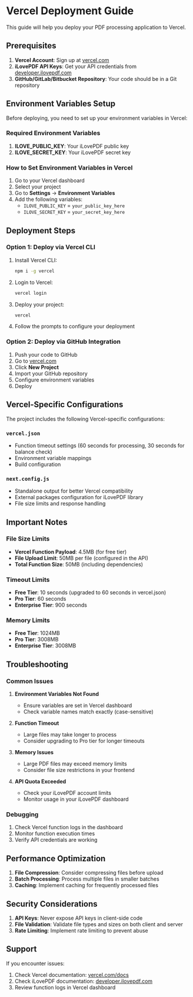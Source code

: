 # Vercel Deployment Guide

This guide will help you deploy your PDF processing application to Vercel.

## Prerequisites

1. **Vercel Account**: Sign up at [vercel.com](https://vercel.com)
2. **iLovePDF API Keys**: Get your API credentials from [developer.ilovepdf.com](https://developer.ilovepdf.com/)
3. **GitHub/GitLab/Bitbucket Repository**: Your code should be in a Git repository

## Environment Variables Setup

Before deploying, you need to set up your environment variables in Vercel:

### Required Environment Variables

1. **ILOVE_PUBLIC_KEY**: Your iLovePDF public key
2. **ILOVE_SECRET_KEY**: Your iLovePDF secret key

### How to Set Environment Variables in Vercel

1. Go to your Vercel dashboard
2. Select your project
3. Go to **Settings** → **Environment Variables**
4. Add the following variables:
   - `ILOVE_PUBLIC_KEY` = `your_public_key_here`
   - `ILOVE_SECRET_KEY` = `your_secret_key_here`

## Deployment Steps

### Option 1: Deploy via Vercel CLI

1. Install Vercel CLI:
   ```bash
   npm i -g vercel
   ```

2. Login to Vercel:
   ```bash
   vercel login
   ```

3. Deploy your project:
   ```bash
   vercel
   ```

4. Follow the prompts to configure your deployment

### Option 2: Deploy via GitHub Integration

1. Push your code to GitHub
2. Go to [vercel.com](https://vercel.com)
3. Click **New Project**
4. Import your GitHub repository
5. Configure environment variables
6. Deploy

## Vercel-Specific Configurations

The project includes the following Vercel-specific configurations:

### `vercel.json`
- Function timeout settings (60 seconds for processing, 30 seconds for balance check)
- Environment variable mappings
- Build configuration

### `next.config.js`
- Standalone output for better Vercel compatibility
- External packages configuration for iLovePDF library
- File size limits and response handling

## Important Notes

### File Size Limits
- **Vercel Function Payload**: 4.5MB (for free tier)
- **File Upload Limit**: 50MB per file (configured in the API)
- **Total Function Size**: 50MB (including dependencies)

### Timeout Limits
- **Free Tier**: 10 seconds (upgraded to 60 seconds in vercel.json)
- **Pro Tier**: 60 seconds
- **Enterprise Tier**: 900 seconds

### Memory Limits
- **Free Tier**: 1024MB
- **Pro Tier**: 3008MB
- **Enterprise Tier**: 3008MB

## Troubleshooting

### Common Issues

1. **Environment Variables Not Found**
   - Ensure variables are set in Vercel dashboard
   - Check variable names match exactly (case-sensitive)

2. **Function Timeout**
   - Large files may take longer to process
   - Consider upgrading to Pro tier for longer timeouts

3. **Memory Issues**
   - Large PDF files may exceed memory limits
   - Consider file size restrictions in your frontend

4. **API Quota Exceeded**
   - Check your iLovePDF account limits
   - Monitor usage in your iLovePDF dashboard

### Debugging

1. Check Vercel function logs in the dashboard
2. Monitor function execution times
3. Verify API credentials are working

## Performance Optimization

1. **File Compression**: Consider compressing files before upload
2. **Batch Processing**: Process multiple files in smaller batches
3. **Caching**: Implement caching for frequently processed files

## Security Considerations

1. **API Keys**: Never expose API keys in client-side code
2. **File Validation**: Validate file types and sizes on both client and server
3. **Rate Limiting**: Implement rate limiting to prevent abuse

## Support

If you encounter issues:
1. Check Vercel documentation: [vercel.com/docs](https://vercel.com/docs)
2. Check iLovePDF documentation: [developer.ilovepdf.com](https://developer.ilovepdf.com/)
3. Review function logs in Vercel dashboard 